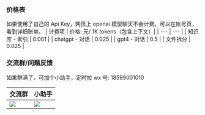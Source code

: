 

### 价格表

如果使用了自己的 Api Key，网页上 openai 模型聊天不会计费。可以在账号页，看到详细账单。
| 计费项 | 价格: 元/ 1K tokens（包含上下文）|
| --- | --- |
| 知识库 - 索引 | 0.001 |
| chatgpt - 对话 | 0.025 |
| gpt4 - 对话 | 0.5 |
| 文件拆分 | 0.025 |


### 交流群/问题反馈

如果群满了，可加个小助手，定时拉
wx 号: 18599001010


| 交流群                  | 小助手               |
| ----------------------- | -------------------- |
| ![](/imgs/wxqun300.jpg) | ![](/imgs/wx300.jpg) |


